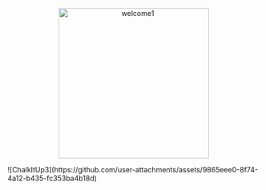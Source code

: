 <p align="center">
  <img src="https://github.com/user-attachments/assets/7d720564-0301-4df2-9270-7801eda36c2a" alt="welcome1" width="300"/>
</p>
![ChalkItUp3](https://github.com/user-attachments/assets/9865eee0-8f74-4a12-b435-fc353ba4b18d)

